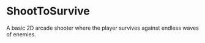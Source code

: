 # ShootToSurvive
A basic 2D arcade shooter where the player survives against endless waves of enemies.

